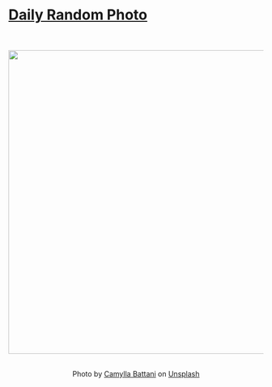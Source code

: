 # [Daily Random Photo](https://www.dailyrandomphoto.com/)

<div align="center">
  <br>
  <br>
  <a href="https://www.dailyrandomphoto.com/p/2022/2022-02-18/"><img src="https://images.unsplash.com/photo-1625152203416-9736281fcf3d?crop=entropy&cs=tinysrgb&fit=max&fm=jpg&ixid=Mnw3NzUwOHwwfDF8cmFuZG9tfHx8fHx8fHx8MTY0NTE0Mzg3Nw&ixlib=rb-1.2.1&q=80&w=1080" width="600px"></a>
  <br>
  <br>
  <p class="has-text-grey">Photo by <a href="https://unsplash.com/@camylla93?utm_source=Daily%20Random%20Photo&amp;utm_medium=referral" target="_blank" rel="noopener noreferrer">Camylla Battani</a> on <a href="https://unsplash.com/photos/NIWvJcyFQ04?utm_source=Daily%20Random%20Photo&amp;utm_medium=referral" target="_blank" rel="noopener noreferrer">Unsplash</a></p>
</div>
